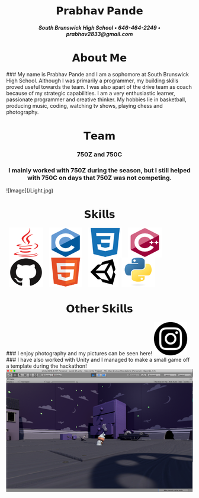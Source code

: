 <h1 align="center"> 𝗣𝗿𝗮𝗯𝗵𝗮𝘃 𝗣𝗮𝗻𝗱𝗲 </h1>
<h5 align ="center"> South Brunswick High School • 646-464-2249 • prabhav2833@gmail.com </h5>

<h1 align="center"> 𝗔𝗯𝗼𝘂𝘁 𝗠𝗲 </h1>
### My name is Prabhav Pande and I am a sophomore at South Brunswick High School. Although I was primarily a programmer, my building skills proved useful towards the team. I was also apart of the drive team as coach because of my strategic capabilities. I am a very enthusiastic learner, passionate programmer and creative thinker. My hobbies lie in basketball, producing music, coding, watching tv shows, playing chess and photography.  

<h1 align="center"> 𝗧𝗲𝗮𝗺 </h1>
<h3 align ="center"> 750Z and 750C </h3>
<h3 align ="center"> I mainly worked with 750Z during the season, but I still helped with 750C on days that 750Z was not competing. </h3>
![Image](/Light.jpg)

<h1 align="center"> 𝗦𝗸𝗶𝗹𝗹𝘀 </h1>

<img src="java-plain.svg" width="91" height="80" align="left" hspace="8"/>
<img src="c-original.svg" width="91" height="80" align="left" hspace="8"/>
<img src="css3-plain.svg" width="91" height="80" align="left" hspace="8"/>
<img src="cplusplus-original.svg" width="91" height="80" align="left" hspace="8"/>
<img src="github-original.svg" width="91" height="80" align="left" hspace="8"/>
<img src="html5-original.svg" width="91" height="80" align="left" hspace="8"/>
<img src="66fad4dd9e.png" width="81" height="80" align="left" hspace="8"/>
<img src="python-original.svg" width="91" height="80"/>


<h1 align="center"> 𝗢𝘁𝗵𝗲𝗿 𝗦𝗸𝗶𝗹𝗹𝘀 </h1>
### I enjoy photography and my pictures can be seen here!
<a href="https://www.instagram.com/prabhav.2833/">
<img border="0" alt="Instagram" src="insta.png" width="90" height="90">
</a>
### I have also worked with Unity and I managed to make a small game off a template during the hackathon!
<img src="Screen Shot 2019-04-23 at 11.37.34 PM.png" />
